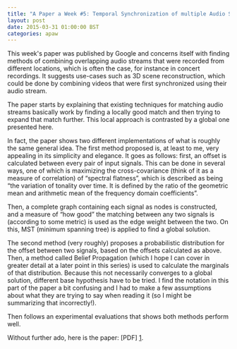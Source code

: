 ```yaml
---
title: "A Paper a Week #5: Temporal Synchronization of multiple Audio Signals"
layout: post
date: 2015-03-31 01:00:00 BST
categories: apaw
---
```

This week's paper was published by Google and concerns itself with finding methods of combining overlapping audio streams that were recorded from different locations, which is often the case, for instance in concert recordings. It suggests use-cases such as 3D scene reconstruction, which could be done by combining videos that were first synchronized using their audio stream.

The paper starts by explaining that existing techniques for matching audio streams basically work by finding a locally good match and then trying to expand that match further. This local approach is contrasted by a global one presented here.

In fact, the paper shows two different implementations of what is roughly the same general idea. The first method proposed is, at least to me, very appealing in its simplicity and elegance. It goes as follows: first, an offset is calculated between every pair of input signals.  This can be done in several ways, one of which is maximizing the cross-covariance (think of it as a measure of correlation) of “spectral flatness”, which is described as being “the variation of tonality over time. It is defined by the ratio of the geometric mean and arithmetic mean of the frequency domain coefficients”.

Then, a complete graph containing each signal as nodes is constructed, and a measure of “how good” the matching between any two signals is (according to some metric) is used as the edge weight between the two. On this, MST (minimum spanning tree) is applied to find a global solution.

The second method (very roughly) proposes a probabilistic distribution for the offset between two signals, based on the offsets calculated as above. Then, a method called Belief Propagation (which I hope I can cover in greater detail at a later point in this series) is used to calculate the marginals of that distribution. Because this not necessarily converges to a global solution, different base hypothesis have to be tried. I find the notation in this part of the paper a bit confusing and I had to make a few assumptions about what they are trying to say when reading it (so I might be summarizing that incorrectly!).

Then follows an experimental evaluations that shows both methods perform well.

Without further ado, here is the paper: [PDF] [1]. 

[1]: http://static.googleusercontent.com/media/research.google.com/en//pubs/archive/42193.pdf "Paper"
